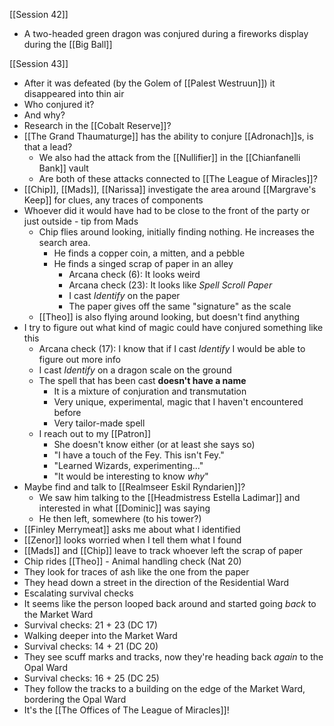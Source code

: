 [[Session 42]]
- A two-headed green dragon was conjured during a fireworks display during the [[Big Ball]]

[[Session 43]]
- After it was defeated (by the Golem of [[Palest Westruun]]) it disappeared into thin air
- Who conjured it?
- And why?
- Research in the [[Cobalt Reserve]]?
- [[The Grand Thaumaturge]] has the ability to conjure [[Adronach]]s, is that a lead?
	- We also had the attack from the [[Nullifier]] in the [[Chianfanelli Bank]] vault
	- Are both of these attacks connected to [[The League of Miracles]]?
- [[Chip]], [[Mads]], [[Narissa]] investigate the area around [[Margrave's Keep]] for clues, any traces of components
- Whoever did it would have had to be close to the front of the party or just outside - tip from Mads
	- Chip flies around looking, initially finding nothing. He increases the search area.
		- He finds a copper coin, a mitten, and a pebble
		- He finds a singed scrap of paper in an alley
			- Arcana check (6): It looks weird
			- Arcana check (23): It looks like *Spell Scroll Paper*
			- I cast *Identify* on the paper
			- The paper gives off the same "signature" as the scale
	- [[Theo]] is also flying around looking, but doesn't find anything
- I try to figure out what kind of magic could have conjured something like this
	- Arcana check (17): I know that if I cast *Identify* I would be able to figure out more info
	- I cast *Identify* on a dragon scale on the ground
	- The spell that has been cast **doesn't have a name**
		- It is a mixture of conjuration and transmutation
		- Very unique, experimental, magic that I haven't encountered before
		- Very tailor-made spell
	- I reach out to my [[Patron]]
		- She doesn't know either (or at least she says so)
		- "I have a touch of the Fey. This isn't Fey."
		- "Learned Wizards, experimenting..."
		- "It would be interesting to know *why*"
- Maybe find and talk to [[Realmseer Eskil Ryndarien]]?
	- We saw him talking to the [[Headmistress Estella Ladimar]] and interested in what [[Dominic]] was saying
	- He then left, somewhere (to his tower?)
- [[Finley Merrymeat]] asks me about what I identified
- [[Zenor]] looks worried when I tell them what I found
- [[Mads]] and [[Chip]] leave to track whoever left the scrap of paper
- Chip rides [[Theo]] - Animal handling check (Nat 20)
- They look for traces of ash like the one from the paper
- They head down a street in the direction of the Residential Ward
- Escalating survival checks
- It seems like the person looped back around and started going *back* to the Market Ward
- Survival checks: 21 + 23 (DC 17)
- Walking deeper into the Market Ward
- Survival checks: 14 + 21 (DC 20)
- They see scuff marks and tracks, now they're heading back *again* to the Opal Ward
- Survival checks: 16 + 25 (DC 25)
- They follow the tracks to a building on the edge of the Market Ward, bordering the Opal Ward
- It's the [[The Offices of The League of Miracles]]!